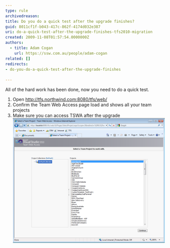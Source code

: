 ```yaml
---
type: rule
archivedreason: 
title: Do you do a quick test after the upgrade finishes?
guid: 8011cf1f-b043-417c-862f-4174d032e387
uri: do-a-quick-test-after-the-upgrade-finishes-tfs2010-migration
created: 2009-11-08T01:57:54.0000000Z
authors: 
  - title: Adam Cogan
    url: https://ssw.com.au/people/adam-cogan
related: []
redirects: 
- do-you-do-a-quick-test-after-the-upgrade-finishes

---
```


All of the hard work has been done, now you need to do a quick test.

<!--endintro-->

1. Open http://tfs.northwind.com:8080/tfs/web/
2. Confirm the Team Web Access page load and shows all your team projects
3. Make sure you can access TSWA after the upgrade
![Figure: Make sure you can access TSWA after the upgrade](QuickTestAfterUpgrade.png) 
